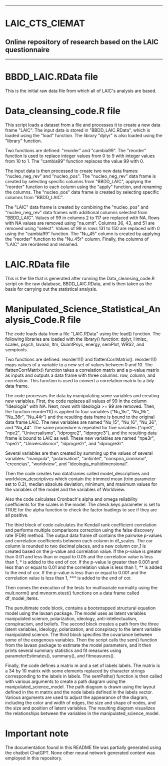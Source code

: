 ----------------------------------------------------------------------------------------------------------------------------------------------------------------
# LAIC_CTS_CIEMAT
Online repository of research based on the LAIC questionnaire
----------------------------------------------------------------------------------------------------------------------------------------------------------------
----------------------------------------------------------------------------------------------------------------------------------------------------------------

# BBDD_LAIC.RData file
This is the initial raw data file from which all of LAIC's analysis are based.

# Data_cleansing_code.R file
This script loads a dataset from a file and processes it to create a new data frame "LAIC". The input data is stored in "BBDD_LAIC.RData", which is loaded using the "load" function. The library "dplyr" is also loaded using the "library" function.

Two functions are defined: "reorder" and "cambia99". The "reorder" function is used to replace integer values from 0 to 9 with integer values from 10 to 1. The "cambia99" function replaces the value 99 with 0.

The input data is then processed to create two new data frames: "nucleo_neg_rev" and "nucleo_pos". The "nucleo_neg_rev" data frame is created by selecting specific columns from "BBDD_LAIC", applying the "reorder" function to each column using the "apply" function, and renaming the columns. The "nucleo_pos" data frame is created by selecting specific columns from "BBDD_LAIC".

The "LAIC" data frame is created by combining the "nucleo_pos" and "nucleo_neg_rev" data frames with additional columns selected from "BBDD_LAIC". Values of 99 in columns 2 to 117 are replaced with NA. Rows with NA values are removed using "na.omit". Columns 36, 43, and 51 are removed using "select". Values of 99 in rows 131 to 150 are replaced with 0 using the "cambia99" function. The "Nu_45" column is created by applying the "reorder" function to the "Nu_45r" column. Finally, the columns of "LAIC" are reordered and renamed.

# LAIC.RData file
This is the file that is generated after running the Data_cleansing_code.R script on the raw database, BBDD_LAIC.RData, and is then taken as the basis for carrying out the statistical analysis.

# Manipulated_Science_Statistical_Analysis_Code.R file
The code loads data from a file "LAIC.RData" using the load() function. The following libraries are loaded with the library() function: dplyr, Hmisc, scales, psych, lavaan, ltm, QuantPsyc, energy, semPlot, WRS2, and semptools.

Two functions are defined: reorder11() and flattenCorrMatrix(). reorder11() maps values of a variable to a new set of values between 0 and 10. The flattenCorrMatrix() function takes a correlation matrix and a p-value matrix as inputs and outputs a data frame with three columns: row, column, and correlation. This function is used to convert a correlation matrix to a tidy data frame.

The code processes the data by manipulating some variables and creating new variables. First, the code replaces all values of 99 in the column "Ideología" with NA. Next, rows with Ideología >= 99 are removed. Then, the function reorder11() is applied to four variables ("Nu_15r", "Nu_16r", "Nu_36r", "Nu_44r") and the resulting data frame is bound to the original data frame LAIC. The new variables are named "Nu_15", "Nu_16", "Nu_36", and "Nu_44". The same procedure is repeated for five variables ("npe3", "npe2", "Universalismo", "idprogre2", "idprogre3"), and the resulting data frame is bound to LAIC as well. These new variables are named "npe3r", "npe2r", "Universalismor", "idprogre2r", and "idprogre3r".

Several variables are then created by summing up the values of several variables: "manipula", "polarisation", "antiintel", "conspira_cionismo", "creencias", "worldview", and "ideologia_multidimensional".

Then the code creates two dataframes called model_descriptives and worldview_descriptives which contain the trimmed mean (trim parameter set to 0.2), median absolute deviation, minimum, and maximum values for the variables of the model and the variables of Worldview.

Also the code calculates Cronbach's alpha and omega reliability coefficients for the scales in the model. The check.keys parameter is set to TRUE for the alpha function to check the factor loadings to see if they are all positive.

The third block of code calculates the Kendall rank coefficient correlation and performs multiple comparisons correction using the false discovery rate (FDR) method. The output data frame df contains the pairwise p-values and correlation coefficients between each column in df_scales. The cor column is rounded to two decimal places, and a new column cor_1 is created based on the p-value and correlation value. If the p-value is greater than 0.01 and less than or equal to 0.05 and the correlation value is less than 1, * is added to the end of cor. If the p-value is greater than 0.001 and less than or equal to 0.01 and the correlation value is less than 1, ** is added to the end of cor. If the p-value is less than or equal to 0.001 and the correlation value is less than 1, *** is added to the end of cor.

Then comes the execution of the tests for multivariate normality using the mult.norm() and mvnorm.etest() functions on a data frame called df_model_items.

The penultimate code block, contains a bootstrapped structural equation model using the lavaan package. The model uses as latent variables manipulated science, polarization, ideology, anti-intellectualism, conspiracism, and beliefs. The second block creates a path from the three latent variables, ideology, polarization, and conspiracy to the latent variable manipulated science. The third block specifies the covariance between some of the exogenous variables. Then the script calls the sem() function from the lavaan package to estimate the model parameters, and it then prints several summary statistics and fit measures using parameterEstimates(), summary(), and fitmeasures().

Finally, the code defines a matrix m and a set of labels labels. The matrix is a 34 by 10 matrix with some elements replaced by character strings corresponding to the labels in labels. The semPaths() function is then called with various arguments to create a path diagram using the manipulated_science_model. The path diagram is drawn using the layout defined in the m matrix and the node labels defined in the labels vector. Various arguments are used to adjust the appearance of the diagram, including the color and width of edges, the size and shape of nodes, and the size and position of latent variables. The resulting diagram visualizes the relationships between the variables in the manipulated_science_model.

# Important note
The documentation found in this README file was partially generated using the chatbot ChatGPT. None other neural network generated content was employed in this repository.
